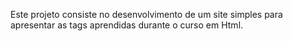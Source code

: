 Este projeto consiste no desenvolvimento de um site simples para apresentar as tags aprendidas durante o curso em Html.